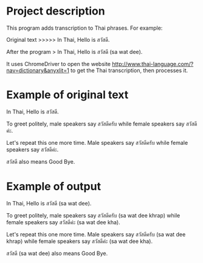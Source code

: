 # Project description
This program adds transcription to Thai phrases. For example:


Original text >>>>> In Thai, Hello is สวัสดี. 

After the program > In Thai, Hello is สวัสดี (sa wat dee).

It uses ChromeDriver to open the website http://www.thai-language.com/?nav=dictionary&anyxlit=1 to get the Thai transcription, then processes it.

# Example of original text
In Thai, Hello is สวัสดี. 

To greet politely, male speakers say สวัสดีครับ while female speakers say สวัสดีค่ะ. 

Let's repeat this one more time. Male speakers say สวัสดีครับ while female speakers say สวัสดีค่ะ.

สวัสดี also means Good Bye.

# Example of output
In Thai, Hello is สวัสดี (sa wat dee). 

To greet politely, male speakers say สวัสดีครับ (sa wat dee khrap) while female speakers say สวัสดีค่ะ (sa wat dee kha). 

Let's repeat this one more time. Male speakers say สวัสดีครับ (sa wat dee khrap) while female speakers say สวัสดีค่ะ (sa wat dee kha).

สวัสดี (sa wat dee) also means Good Bye.